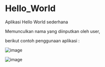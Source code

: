 # Hello_World
Aplikasi Hello World sederhana

Memunculkan nama yang diinputkan oleh user,

berikut contoh penggunaan aplikasi :


![image](https://user-images.githubusercontent.com/77241234/153915664-ce0d975c-f0aa-4ed1-b594-b9f7342c5fb6.png)


![image](https://user-images.githubusercontent.com/77241234/153915697-6e1bab6e-9aa7-4068-b5cf-bf3ab5af3e3d.png)
